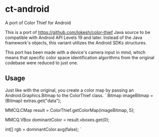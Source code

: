 # ct-android
A port of Color Thief for Android

This is a port of https://github.com/lokesh/color-thief Java source to be compatible with Android API Levels 19 and later. Instead of the Java framework's objects, this variant utilizes the Android SDKs structures.

This port has been made with a device's camera input in mind, which means that specific color space identification algorithms from the original codebase were reduced to just one.

## Usage

Just like with the original, you create a color map by passing an Android.Graphics.Bitmap to the ColorThief class.
`
  Bitmap imageBitmap = (Bitmap) extras.get("data");
  
  MMCQ.CMap result = ColorThief.getColorMap(imageBitmap, 5);
  
  MMCQ.VBox dominantColor = result.vboxes.get(0);
  
  int[] rgb = dominantColor.avg(false);
`
